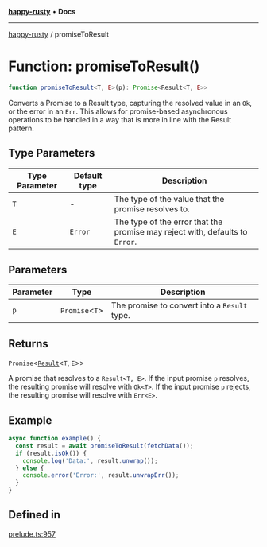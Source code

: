 [**happy-rusty**](../README.md) • **Docs**

***

[happy-rusty](../README.md) / promiseToResult

# Function: promiseToResult()

```ts
function promiseToResult<T, E>(p): Promise<Result<T, E>>
```

Converts a Promise to a Result type, capturing the resolved value in an `Ok`, or the error in an `Err`.
This allows for promise-based asynchronous operations to be handled in a way that is more in line with the Result pattern.

## Type Parameters

| Type Parameter | Default type | Description |
| ------ | ------ | ------ |
| `T` | - | The type of the value that the promise resolves to. |
| `E` | `Error` | The type of the error that the promise may reject with, defaults to `Error`. |

## Parameters

| Parameter | Type | Description |
| ------ | ------ | ------ |
| `p` | `Promise`\<`T`\> | The promise to convert into a `Result` type. |

## Returns

`Promise`\<[`Result`](../interfaces/Result.md)\<`T`, `E`\>\>

A promise that resolves to a `Result<T, E>`. If the input promise `p` resolves, the resulting promise will resolve with `Ok<T>`. If the input promise `p` rejects, the resulting promise will resolve with `Err<E>`.

## Example

```ts
async function example() {
  const result = await promiseToResult(fetchData());
  if (result.isOk()) {
    console.log('Data:', result.unwrap());
  } else {
    console.error('Error:', result.unwrapErr());
  }
}
```

## Defined in

[prelude.ts:957](https://github.com/JiangJie/happy-rusty/blob/82bfb94138be23b97750c830432d7e013c0e5b80/src/enum/prelude.ts#L957)
